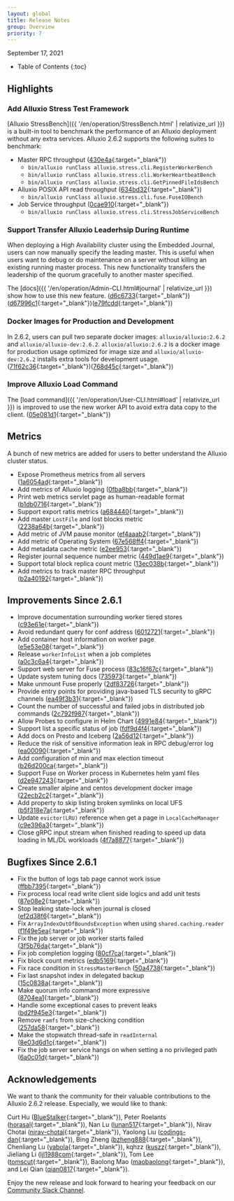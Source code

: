 ```yaml
---
layout: global
title: Release Notes
group: Overview
priority: 7
---
```


September 17, 2021

* Table of Contents
{:toc}

## Highlights

### Add Alluxio Stress Test Framework

[Alluxio StressBench]({{ '/en/operation/StressBench.html' | relativize_url }}) is a built-in tool to benchmark the performance of an Alluxio deployment without any extra services. Alluxio 2.6.2 supports the following suites to benchmark: 
* Master RPC throughput ([430e4a](https://github.com/Alluxio/alluxio/commit/430e4a8df3cf99ed03cf4a050c7064d550b2c0ad){:target="_blank"})
    * `bin/alluxio runClass alluxio.stress.cli.RegisterWorkerBench`
    * `bin/alluxio runClass alluxio.stress.cli.WorkerHeartbeatBench`
    * `bin/alluxio runClass alluxio.stress.cli.GetPinnedFileIdsBench`
* Alluxio POSIX API read throughput ([634bd32](https://github.com/Alluxio/alluxio/commit/634bd32d1f589c91e58578f931b5abbeb8fcd348){:target="_blank"})
    * `bin/alluxio runClass alluxio.stress.cli.fuse.FuseIOBench`
* Job Service throughput ([0cae910](https://github.com/Alluxio/alluxio/commit/f0cae91086e904d75f103a5edde50108dd5905a9){:target="_blank"}) 
    * `bin/alluxio runClass alluxio.stress.cli.StressJobServiceBench`

### Support Transfer Alluxio Leaderhsip During Runtime

When deploying a High Availability cluster using the Embedded Journal, users can now manually specify the leading master. This is useful when users want to debug or do maintenance on a server without killing an existing running master process. This new functionality transfers the leadership of the quorum gracefully to another master specified. 

The [docs]({{ '/en/operation/Admin-CLI.html#journal' | relativize_url }}) show how to use this new feature. ([d6c6733](https://github.com/Alluxio/alluxio/commit/d6c673323348b3ff3c1951d1d7c9a0d4071d69ff){:target="_blank"})([d67996c1](https://github.com/Alluxio/alluxio/commit/d67996c142b54a0e8ae6ebbbc01fc96a1c9efc73){:target="_blank"})([e79fcdd](https://github.com/Alluxio/alluxio/commit/e79fcddf8739faeda15365be99f508873278a7cb){:target="_blank"})

### Docker Images for Production and Development

In 2.6.2, users can pull  two separate docker images: `alluxio/alluxio:2.6.2` and `alluxio/alluxio-dev:2.6.2`. `alluxio/alluxio:2.6.2` is a docker image for production usage optimized for image size and `alluxio/alluxio-dev:2.6.2` installs extra tools for development usage. ([71f62c36](https://github.com/Alluxio/alluxio/commit/71f62c369e3dafd0fd910dd8762eec02da4c1d30){:target="_blank"})([768d45c](https://github.com/Alluxio/alluxio/commit/768d45c2984e83639bf85ce76abf2f51f180b7ab){:target="_blank"})

### Improve Alluxio Load Command

The [load command]({{ '/en/operation/User-CLI.html#load' | relativize_url }}) is improved to use the new worker API to avoid extra data copy to the client. ([05e081d1](https://github.com/Alluxio/alluxio/commit/05e081d15c0a98ac9939b9301f6f771652d6ab9){:target="_blank"})

## Metrics
A bunch of new metrics are added for users to better understand the Alluxio cluster status.
* Expose Prometheus metrics from all servers ([1a6054ad](https://github.com/Alluxio/alluxio/commit/1a6054ad8178d1ff8765949c0879f571d7e63d5c){:target="_blank"})
* Add metrics of Alluxio logging ([0fba8bb](https://github.com/Alluxio/alluxio/commit/0fba8bb168b10ab5cd8b9d15e8300687e708ad12){:target="_blank"})
* Print web metrics servlet page as human-readable format ([b1db0716](https://github.com/Alluxio/alluxio/commit/b1db0716971c094300d4d4157746630f4db9138e){:target="_blank"})
* Support export ratis metrics ([a684440](https://github.com/Alluxio/alluxio/commit/a684440b9cbfb911b82e43abdaa9759c22218477){:target="_blank"})
* Add master `LostFile` and lost blocks metric ([2238a64b](https://github.com/Alluxio/alluxio/commit/2238a64b5c42e9819c6235b654cf2a2cb455b4d7){:target="_blank"})
* Add metric of JVM pause monitor ([ef4aaab2](https://github.com/Alluxio/alluxio/commit/ef4aaab265c8d309f3a67e9d946bd9fa5cc72e05){:target="_blank"})
* Add metric of Operating System ([67e568ff4](https://github.com/Alluxio/alluxio/commit/67e568ff4cc773b001d564200f4d8e968af5fb2d){:target="_blank"})
* Add metadata cache metric ([e2ee953](https://github.com/Alluxio/alluxio/commit/e2ee95319076ba22eab88c04feb1dd8c39aa0666){:target="_blank"})
* Register journal sequence number metric ([449d1ae9](https://github.com/Alluxio/alluxio/commit/449d1ae93fe3d9e22cb9aad30fba277c8db8ba85){:target="_blank"})
* Support total block replica count metric ([13ec038b](https://github.com/Alluxio/alluxio/commit/13ec038b5a1e1feee05449cb759e7f9a08444ffb){:target="_blank"})
* Add metrics to track master RPC throughput ([b2a40192](https://github.com/Alluxio/alluxio/commit/b2a4019276980c456a76d1692b77aee61820b0d4){:target="_blank"})

## Improvements Since 2.6.1
* Improve documentation surrounding worker tiered stores ([c93e61e](https://github.com/Alluxio/alluxio/commit/c93e61e3c4c432a4f23dd9171725e5e2194e7bea){:target="_blank"})
* Avoid redundant query for conf address ([6012721](https://github.com/Alluxio/alluxio/commit/601272157bf8558c2e9bf0315ba10a3815e585b6){:target="_blank"})
* Add container host information on worker page ([e5e53e08](https://github.com/Alluxio/alluxio/commit/e5e53e08600764843a78a0b4d9ea2bc4f5110471){:target="_blank"})
* Release `workerInfoList` when a job completes ([a0c3c6a4](https://github.com/Alluxio/alluxio/commit/a0c3c6a49a3940b51411219ab3a5f3da025a2556){:target="_blank"})
* Support web server for Fuse process ([83c16f67c](https://github.com/Alluxio/alluxio/commit/83c16f67c04c854ba731a638be989154d9885925){:target="_blank"})
* Update system tuning docs ([735973](https://github.com/Alluxio/alluxio/commit/73597322ee4b19e5b83d51cedc4162ecf9ef236e){:target="_blank"})
* Make unmount Fuse properly ([2df83726](https://github.com/Alluxio/alluxio/commit/2df837261962fccd2c5816d7821c6341ef23f81d){:target="_blank"})
* Provide entry points for providing java-based TLS security to gRPC channels ([ea49f3b31](https://github.com/Alluxio/alluxio/commit/ea49f3b31da42de16c6777573c31a2c4b7e9b73b){:target="_blank"})
* Count the number of successful and failed jobs in distributed job commands ([2c792f987](https://github.com/Alluxio/alluxio/commit/2c792f987193cfa89d4c3798c898e942b7b85185){:target="_blank"})
* Allow Probes to configure in Helm Chart ([4991e84](https://github.com/Alluxio/alluxio/commit/4991e849fe6b14e32aa9ec4a119c5919272ada9f){:target="_blank"})
* Support list a specific status of job ([fdf9d4f4](https://github.com/Alluxio/alluxio/commit/fdf9d4f408dc93f7ddcbf2f85cffed85e7d7951b){:target="_blank"})
* Add docs on Presto and Iceberg ([2a56d12](https://github.com/Alluxio/alluxio/commit/2a56d12759e4e1eada57ea87525cfb0946569b42){:target="_blank"})
* Reduce the risk of sensitive information leak in RPC debug/error log ([ea00090](https://github.com/Alluxio/alluxio/commit/ea000903cf998b491e86d1a89463e5f681d0b339){:target="_blank"})
* Add configuration of min and max election timeout ([b26d200ca](https://github.com/Alluxio/alluxio/commit/b26d200ca1500a67d184842bb30e05af25c6c949){:target="_blank"})
* Support Fuse on Worker process in Kubernetes helm yaml files ([d2e947243](https://github.com/Alluxio/alluxio/commit/d2e9472438057146216374b46ece361c9acd4723){:target="_blank"})
* Create smaller alpine and centos development docker image ([22ecb2c2](https://github.com/Alluxio/alluxio/commit/22ecb2c2aa7764191588720945571934d410c568){:target="_blank"})
* Add property to skip listing broken symlinks on local UFS ([b5f318e7a](https://github.com/Alluxio/alluxio/commit/b5f318e7ac1cfb3effc73c285f500de29c10acdb){:target="_blank"})
* Update `evictor(LRU)` reference when get a page in `LocalCacheManager` ([c9e396a3](https://github.com/Alluxio/alluxio/commit/c9e396a3ca8945aad80a1cc026858972755675e0){:target="_blank"})
* Close gRPC input stream when finished reading to speed up data loading in ML/DL workloads ([4f7a8877](){:target="_blank"})

## Bugfixes Since 2.6.1
* Fix the button of logs tab page cannot work issue ([ffbb7395](https://github.com/Alluxio/alluxio/commit/ffbb7395b8382db56eb69b82ad227506d8290d88){:target="_blank"})
* Fix process local read write client side logics and add unit tests ([87e08e2](https://github.com/Alluxio/alluxio/commit/87e08e27f8e875bd57f2b3a01502beafc50058b5){:target="_blank"})
* Stop leaking state-lock when journal is closed ([ef2d38f6](https://github.com/Alluxio/alluxio/commit/fef2d38f6f27ee9fb02f035c383ef9db74f7fcc8){:target="_blank"})
* Fix `ArrayIndexOutOfBoundsException` when using `shared.caching.reader` ([f1f49e5ea](https://github.com/Alluxio/alluxio/commit/f1f49e5eadd1b764d255645d8a99d20c0c1c9f87){:target="_blank"})
* Fix the job server or job worker starts failed ([3f5b76da](https://github.com/Alluxio/alluxio/commit/3f5b76da926fe3ef76e5f5b7e78a4dd2d8eb091a){:target="_blank"})
* Fix job completion logging ([80cf7ca](https://github.com/Alluxio/alluxio/commit/80cf7ca85c9cc5fb198edd0c21af74d90610e533){:target="_blank"})
* Fix block count metrics ([edb5169](https://github.com/Alluxio/alluxio/commit/edb51690fc3f9f7b0f768e0205fb4036c3bec79c){:target="_blank"})
* Fix race condition in `StressMasterBench` ([50a4738](https://github.com/Alluxio/alluxio/commit/50a473819893349d09cafe62f0bdd8f84819219e){:target="_blank"})
* Fix last snapshot index in delegated backup ([15c0838a](https://github.com/Alluxio/alluxio/commit/15c0838aeb1eb1236223ec0d59854e3e97acc24d){:target="_blank"})
* Make quorum info command more expressive ([8704ea1](https://github.com/Alluxio/alluxio/commit/8704ea1481c62abfdc6e3e66d89feb2709ceda9e){:target="_blank"})
* Handle some exceptional cases to prevent leaks ([bd2f945e3](https://github.com/Alluxio/alluxio/commit/bd2f945e3e9b5da0b3c2cd469fc25f2adc190687){:target="_blank"})
* Remove `ramfs` from size-checking condition ([257da58](https://github.com/Alluxio/alluxio/commit/257da5887ffe441bbd4e742765a5f229b556d5e8){:target="_blank"})
* Make the stopwatch thread-safe in `readInternal` ([8e03d6d1c](https://github.com/Alluxio/alluxio/commit/8e03d6d1c7a7cbfa1e45cfd0afddaf86a9b307ea){:target="_blank"})
* Fix the job server service hangs on when setting a no privileged path ([6a0c01d](https://github.com/Alluxio/alluxio/commit/6a0c01d85971a5c294b343151702761fba71075b){:target="_blank"})

## Acknowledgements

We want to thank the community for their valuable contributions to the Alluxio 2.6.2 release. Especially, we would like to thank:

Curt Hu ([BlueStalker](https://github.com/BlueStalker){:target="_blank"}),
Peter Roelants ([horasal](https://github.com/horasal){:target="_blank"}),
Nan Lu ([lunan517](https://github.com/lunan517){:target="_blank"}),
Nirav Chotai ([nirav-chotai](https://github.com/nirav-chotai){:target="_blank"}),
Yaolong Liu ([codings-dan](https://github.com/codings-dan){:target="_blank"}),
Bing Zheng ([bzheng888](https://github.com/bzheng888){:target="_blank"}),
Chenliang Lu ([yabola](https://github.com/yabola){:target="_blank"}), 
kqhzz ([kuszz](https://github.com/kuszz){:target="_blank"}),
Jieliang Li ([ljl1988com](https://github.com/ljl1988com){:target="_blank"}), 
Tom Lee ([tomscut](https://github.com/tomscut){:target="_blank"}),
Baolong Mao ([maobaolong](https://github.com/maobaolong){:target="_blank"}),
and Lei Qian ([qian0817](https://github.com/qian0817){:target="_blank"}).

Enjoy the new release and look forward to hearing your feedback on our [Community Slack Channel](https://alluxio.io/slack).